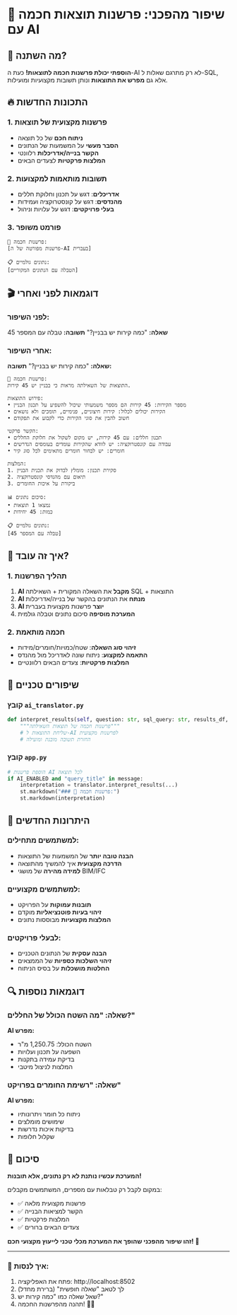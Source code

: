 # 🧠 שיפור מהפכני: פרשנות תוצאות חכמה עם AI

## 🎯 מה השתנה?

**הוספתי יכולת פרשנות חכמה לתוצאות!** כעת ה-AI לא רק מתרגם שאלות ל-SQL, אלא גם **מפרש את התוצאות** ונותן תשובות מקצועיות ומועילות.

## 🔥 התכונות החדשות

### 1. פרשנות מקצועית של תוצאות
- **ניתוח חכם** של כל תוצאה
- **הסבר מעשי** על המשמעות של הנתונים
- **הקשר בנייה/אדריכלות** רלוונטי
- **המלצות פרקטיות** לצעדים הבאים

### 2. תשובות מותאמות למקצועות
- **אדריכלים**: דגש על תכנון וחלוקת חללים
- **מהנדסים**: דגש על קונסטרוקציה ועמידות
- **בעלי פרויקטים**: דגש על עלויות וניהול

### 3. פורמט משופר
```
🧠 פרשנות חכמה:
[פרשנות מפורטה של ה-AI בעברית]

📋 נתונים גולמיים:
[הטבלה עם הנתונים המקוריים]
```

## 🎬 דוגמאות לפני ואחרי

### לפני השיפור:
**שאלה:** "כמה קירות יש בבניין?"
**תשובה:** טבלה עם המספר 45

### אחרי השיפור:
**שאלה:** "כמה קירות יש בבניין?"
**תשובה:**
```
🧠 פרשנות חכמה:
התוצאות של השאילתה מראות כי בבניין יש 45 קירות.

פירוש התוצאות:
• מספר הקירות: 45 קירות הם מספר משמעותי שיכול להשפיע על תכנון הבניין
• הקירות יכולים לכלול: קירות חיצוניים, פנימיים, תומכים ולא נושאים
• חשוב להבין את סוגי הקירות כדי לקבוע את תפקודם

הקשר פרקטי:
• תכנון חללים: עם 45 קירות, יש מקום לשקול את חלוקת החללים
• עבודה עם קונסטרוקציה: יש לוודא שהקירות עומדים בעומסים הנדרשים
• חומרים: יש לבחור חומרים מתאימים לכל סוג קיר

המלצות:
1. סקירת תכנון: מומלץ לבדוק את תכנית הבניין
2. תיאום עם מהנדסי קונסטרוקציה
3. ביקורת על איכות החומרים

📊 סיכום נתונים:
• נמצאו 1 תוצאות
• כמות: 45 יחידות

📋 נתונים גולמיים:
[טבלה עם המספר 45]
```

## 🚀 איך זה עובד?

### 1. תהליך הפרשנות
1. **AI מקבל** את השאלה המקורית + השאילתה SQL + התוצאות
2. **AI מנתח** את הנתונים בהקשר של בנייה/אדריכלות
3. **AI יוצר** פרשנות מקצועית בעברית
4. **המערכת מוסיפה** סיכום נתונים וטבלה גולמית

### 2. חכמה מותאמת
- **זיהוי סוג השאלה**: שטח/כמויות/חומרים/מידות
- **התאמה למקצוע**: ניתוח שונה לאדריכל מול מהנדס
- **המלצות פרקטיות**: צעדים הבאים רלוונטיים

## 🔧 שיפורים טכניים

### קובץ `ai_translator.py`
```python
def interpret_results(self, question: str, sql_query: str, results_df, success: bool) -> str:
    """פרשנות חכמה של תוצאות השאילתה"""
    # שליחת התוצאות ל-AI לפרשנות מקצועית
    # החזרת תשובה מובנת ומועילה
```

### קובץ `app.py`
```python
# הוספת פרשנות AI לכל תוצאה
if AI_ENABLED and "query_title" in message:
    interpretation = translator.interpret_results(...)
    st.markdown("### 🧠 פרשנות חכמה:")
    st.markdown(interpretation)
```

## 🎯 היתרונות החדשים

### למשתמשים מתחילים:
- **הבנה טובה יותר** של המשמעות של התוצאות
- **הדרכה מקצועית** איך להמשיך מהתוצאה
- **למידה מהירה** של מושגי BIM/IFC

### למשתמשים מקצועיים:
- **תובנות עמוקות** על הפרויקט
- **זיהוי בעיות פוטנציאליות** מוקדם
- **המלצות מקצועיות** מבוססות נתונים

### לבעלי פרויקטים:
- **הבנה עסקית** של הנתונים הטכניים
- **זיהוי השלכות כספיות** של הממצאים
- **החלטות מושכלות** על בסיס הניתוח

## 🔍 דוגמאות נוספות

### שאלה: "מה השטח הכולל של החללים?"
**AI מפרש:**
- השטח הכולל: 1,250.75 מ"ר
- השפעה על תכנון ועלויות
- בדיקת עמידה בתקנות
- המלצות לניצול מיטבי

### שאלה: "רשימת החומרים בפרויקט"
**AI מפרש:**
- ניתוח כל חומר ויתרונותיו
- שימושים מומלצים
- בדיקות איכות נדרשות
- שקלול חלופות

## 🎉 סיכום

**המערכת עכשיו נותנת לא רק נתונים, אלא תובנות!**

במקום לקבל רק טבלאות עם מספרים, המשתמשים מקבלים:
- ✅ פרשנות מקצועית מלאה
- ✅ הקשר למציאות הבנייה
- ✅ המלצות פרקטיות
- ✅ צעדים הבאים ברורים

**זהו שיפור מהפכני שהופך את המערכת מכלי טכני לייעוץ מקצועי חכם!** 🚀

---

### 🚀 איך לנסות:
1. פתח את האפליקציה: http://localhost:8502
2. לך לטאב "שאלה חופשית" (ברירת מחדל)
3. שאל שאלה כמו "כמה קירות יש?"
4. תהנה מהפרשנות החכמה! 🧠✨